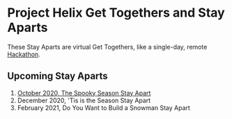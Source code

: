 # Project Helix Get Togethers and Stay Aparts

These Stay Aparts are virtual Get Togethers, like a single-day, remote [Hackathon](../hackathons/README.md).

## Upcoming Stay Aparts

1. [October 2020, The Spooky Season Stay Apart](1-spooky.md)
2. December 2020, 'Tis is the Season Stay Apart
3. February 2021, Do You Want to Build a Snowman Stay Apart